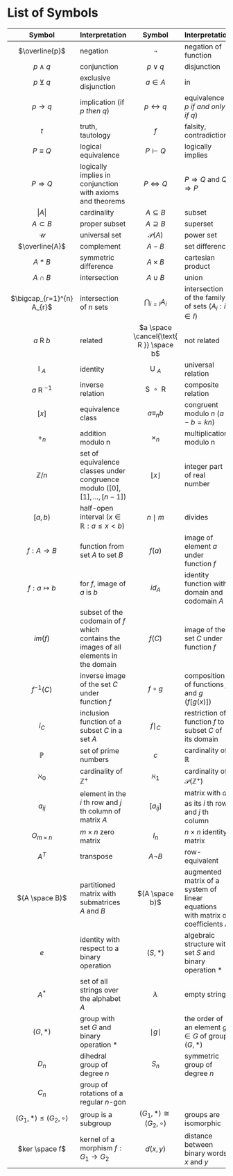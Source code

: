 # List of Symbols

|               Symbol                | Interpretation                                                                        |                 Symbol                  | Interpretation                                                                   |
| :---------------------------------: | ------------------------------------------------------------------------------------- | :-------------------------------------: | -------------------------------------------------------------------------------- |
|           $\overline{p}$            | negation                                                                              |                 $\neg$                  | negation of function                                                             |
|            $p \wedge q$             | conjunction                                                                           |               $p \vee q$                | disjunction                                                                      |
|            $p \veebar q$            | exclusive disjunction                                                                 |                $a \in A$                | in                                                                               |
|          $p \rightarrow q$          | implication (if $p$ _then_ $q$)                                                       |          $p \leftrightarrow q$          | equivalence ( $p$ _if and only if_ $q$)                                          |
|                 $t$                 | truth, tautology                                                                      |                   $f$                   | falsity, contradiction                                                           |
|            $P \equiv Q$             | logical equivalence                                                                   |              $P \vdash Q$               | logically implies                                                                |
|          $P \Rightarrow Q$          | logically implies in conjunction with axioms and theorems                             |          $P \Leftrightarrow Q$          | $P \Rightarrow Q$ and $Q \Rightarrow P$                                          |
|              $\| A \|$              | cardinality                                                                           |             $A \subseteq B$             | subset                                                                           |
|            $A \subset B$            | proper subset                                                                         |             $A \supseteq B$             | superset                                                                         |
|            $\mathscr{U}$            | universal set                                                                         |            $\mathscr{P}(A)$             | power set                                                                        |
|           $\overline{A}$            | complement                                                                            |                 $A - B$                 | set difference                                                                   |
|             $A \ast B$              | symmetric difference                                                                  |              $A \times B$               | cartesian product                                                                |
|             $A \cap B$              | intersection                                                                          |               $A \cup B$                | union                                                                            |
|      $\bigcap_{r=1}^{n} A_{r}$      | intersection of $n$ sets                                                              |          $\bigcap_{i=I} A_{i}$          | intersection of the family of sets ($A_{i} : i \in I$)                           |
|          $a \text{ R } b$           | related                                                                               | $a \space \cancel{\text{ R }} \space b$ | not related                                                                      |
|           $\text{ I }_A$            | identity                                                                              |             $\text{ U }_A$              | universal relation                                                               |
|         $a \text{ R }^{-1}$         | inverse relation                                                                      |      $\text{ S } \circ \text{ R }$      | composite relation                                                               |
|                $[x]$                | equivalence class                                                                     |             $a \equiv_n b$              | congruent modulo $n$ ($a - b = kn$)                                              |
|               $+_{n}$               | addition modulo n                                                                     |              $\times_{n}$               | multiplication modulo n                                                          |
|          $\mathbb{Z} / n$           | set of equivalence classes under congruence modulo ($[0], [1], . . . , [n − 1]$)      |           $\lfloor x \rfloor$           | integer part of real number                                                      |
|              $[a, b)$               | half-open interval ($x \in \mathbb{R} : a \leq x \lt b$)                              |               $n \mid m$                | divides                                                                          |
|        $f : A \rightarrow B$        | function from set $A$ to set $B$                                                      |                 $f(a)$                  | image of element $a$ under function $f$                                          |
|          $f : a \mapsto b$          | for $f$, image of $a$ is $b$                                                          |                 $id_A$                  | identity function with domain and codomain $A$                                   |
|               $im(f)$               | subset of the codomain of $f$ which contains the images of all elements in the domain |                 $f(C)$                  | image of the set $C$ under function $f$                                          |
|             $f^{-1}(C)$             | inverse image of the set $C$ under function $f$                                       |               $f \circ g$               | composition of functions $f$ and $g$ ($f[g(x)]$)                                 |
|                $i_C$                | inclusion function of a subset $C$ in a set $A$                                       |               $f \mid_C$                | restriction of function $f$ to subset $C$ of its domain                          |
|            $\mathbb{P}$             | set of prime numbers                                                                  |                   $c$                   | cardinality of $\mathbb{R}$                                                      |
|            $\aleph_{0}$             | cardinality of $\mathbb{Z}^{+}$                                                       |              $\aleph_{1}$               | cardinality of    $\mathscr{P} (\mathbb{Z}^{+})$                                 |
|              $a_{ij}$               | element in the $i$ th row and $j$ th column of matrix $A$                             |               $[a_{ij}]$                | matrix with $a_{ij}$ as its $i$ th row and $j$ th column                         |
|          $O_{m \times n}$           | $m \times n$ zero matrix                                                              |                 $I_{n}$                 | $n \times n$ identity matrix                                                     |
|               $A^{T}$               | transpose                                                                             |               $A \neg B$                | row-equivalent                                                                   |
|           $(A \space B)$            | partitioned matrix with submatrices $A$ and $B$                                       |             $(A \space b)$              | augmented matrix of a system of linear equations with matrix of coefficients $A$ |
|                 $e$                 | identity with respect to a binary operation                                           |               $(S, \ast)$               | algebraic structure with set $S$ and binary operation $\ast$                     |
|             $A^{\ast}$              | set of all strings over the alphabet $A$                                              |                $\lambda$                | empty string                                                                     |
|             $(G, \ast)$             | group with set $G$ and binary operation $\ast$                                        |              $\mid g \mid$              | the order of an element $g \in G$ of group $(G, \ast)$                           |
|               $D_{n}$               | dihedral group of degree $n$                                                          |                 $S_{n}$                 | symmetric group of degree $n$                                                    |
|               $C_{n}$               | group of rotations of a regular $n$-gon                                               |                                         |                                                                                  |
| $(G_{1}, \ast) \leq (G_{2}, \circ)$ | group is a subgroup                                                                   |  $(G_{1}, \ast) \cong (G_{2}, \circ)$   | groups are isomorphic                                                            |
|           $ker \space f$            | kernel of a morphism $f : G_{1} \rightarrow G_{2}$                                    |                $d(x, y)$                | distance between binary words  $x$ and $y$                                       |
